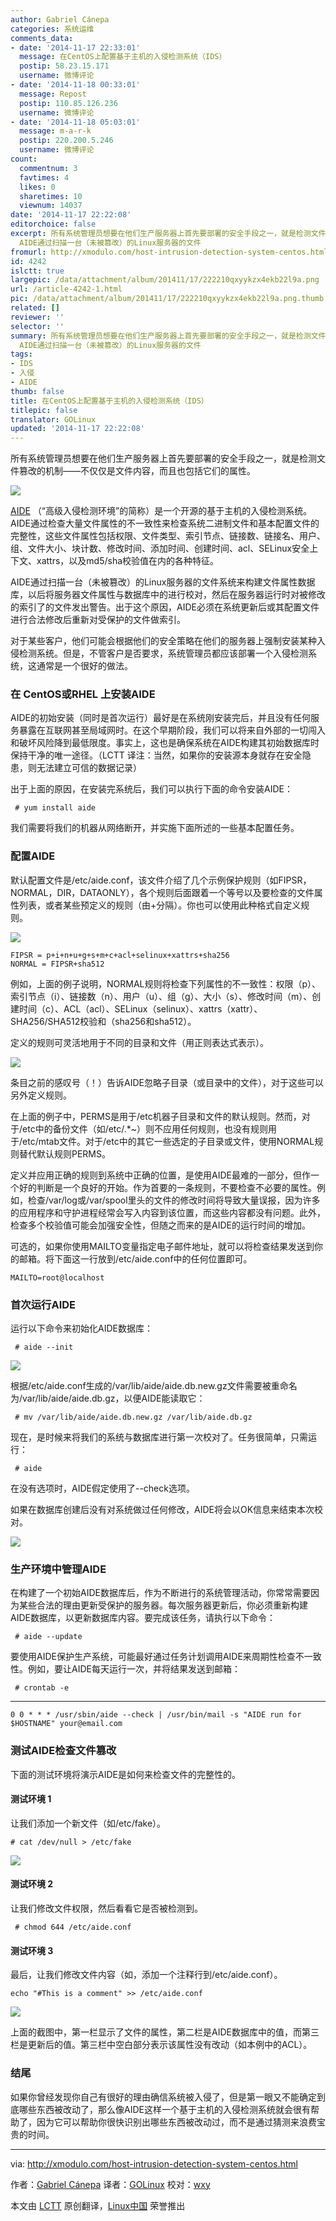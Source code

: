 ```yaml
---
author: Gabriel Cánepa
categories: 系统运维
comments_data:
- date: '2014-11-17 22:33:01'
  message: 在CentOS上配置基于主机的入侵检测系统（IDS）
  postip: 58.23.15.171
  username: 微博评论
- date: '2014-11-18 00:33:01'
  message: Repost
  postip: 110.85.126.236
  username: 微博评论
- date: '2014-11-18 05:03:01'
  message: m-a-r-k
  postip: 220.200.5.246
  username: 微博评论
count:
  commentnum: 3
  favtimes: 4
  likes: 0
  sharetimes: 10
  viewnum: 14037
date: '2014-11-17 22:22:08'
editorchoice: false
excerpt: 所有系统管理员想要在他们生产服务器上首先要部署的安全手段之一，就是检测文件篡改的机制不仅仅是文件内容，而且也包括它们的属性。  AIDE （高级入侵检测环境的简称）是一个开源的基于主机的入侵检测系统。AIDE通过检查大量文件属性的不一致性来检查系统二进制文件和基本配置文件的完整性，这些文件属性包括权限、文件类型、索引节点、链接数、链接名、用户、组、文件大小、块计数、修改时间、添加时间、创建时间、acl、SELinux安全上下文、xattrs，以及md5/sha校验值在内的各种特征。
  AIDE通过扫描一台（未被篡改）的Linux服务器的文件
fromurl: http://xmodulo.com/host-intrusion-detection-system-centos.html
id: 4242
islctt: true
largepic: /data/attachment/album/201411/17/222210qxyykzx4ekb22l9a.png
url: /article-4242-1.html
pic: /data/attachment/album/201411/17/222210qxyykzx4ekb22l9a.png.thumb.jpg
related: []
reviewer: ''
selector: ''
summary: 所有系统管理员想要在他们生产服务器上首先要部署的安全手段之一，就是检测文件篡改的机制不仅仅是文件内容，而且也包括它们的属性。  AIDE （高级入侵检测环境的简称）是一个开源的基于主机的入侵检测系统。AIDE通过检查大量文件属性的不一致性来检查系统二进制文件和基本配置文件的完整性，这些文件属性包括权限、文件类型、索引节点、链接数、链接名、用户、组、文件大小、块计数、修改时间、添加时间、创建时间、acl、SELinux安全上下文、xattrs，以及md5/sha校验值在内的各种特征。
  AIDE通过扫描一台（未被篡改）的Linux服务器的文件
tags:
- IDS
- 入侵
- AIDE
thumb: false
title: 在CentOS上配置基于主机的入侵检测系统（IDS）
titlepic: false
translator: GOLinux
updated: '2014-11-17 22:22:08'
---
```


所有系统管理员想要在他们生产服务器上首先要部署的安全手段之一，就是检测文件篡改的机制——不仅仅是文件内容，而且也包括它们的属性。


![](/data/attachment/album/201411/17/222210qxyykzx4ekb22l9a.png)


[AIDE](http://aide.sourceforge.net/) （“高级入侵检测环境”的简称）是一个开源的基于主机的入侵检测系统。AIDE通过检查大量文件属性的不一致性来检查系统二进制文件和基本配置文件的完整性，这些文件属性包括权限、文件类型、索引节点、链接数、链接名、用户、组、文件大小、块计数、修改时间、添加时间、创建时间、acl、SELinux安全上下文、xattrs，以及md5/sha校验值在内的各种特征。


AIDE通过扫描一台（未被篡改）的Linux服务器的文件系统来构建文件属性数据库，以后将服务器文件属性与数据库中的进行校对，然后在服务器运行时对被修改的索引了的文件发出警告。出于这个原因，AIDE必须在系统更新后或其配置文件进行合法修改后重新对受保护的文件做索引。


对于某些客户，他们可能会根据他们的安全策略在他们的服务器上强制安装某种入侵检测系统。但是，不管客户是否要求，系统管理员都应该部署一个入侵检测系统，这通常是一个很好的做法。


### 在 CentOS或RHEL 上安装AIDE


AIDE的初始安装（同时是首次运行）最好是在系统刚安装完后，并且没有任何服务暴露在互联网甚至局域网时。在这个早期阶段，我们可以将来自外部的一切闯入和破坏风险降到最低限度。事实上，这也是确保系统在AIDE构建其初始数据库时保持干净的唯一途径。（LCTT 译注：当然，如果你的安装源本身就存在安全隐患，则无法建立可信的数据记录）


出于上面的原因，在安装完系统后，我们可以执行下面的命令安装AIDE：



```
 # yum install aide 

```

我们需要将我们的机器从网络断开，并实施下面所述的一些基本配置任务。


### 配置AIDE


默认配置文件是/etc/aide.conf，该文件介绍了几个示例保护规则（如FIPSR，NORMAL，DIR，DATAONLY），各个规则后面跟着一个等号以及要检查的文件属性列表，或者某些预定义的规则（由+分隔）。你也可以使用此种格式自定义规则。


![](/data/attachment/album/201411/17/222213k5iowtgbs552gz25.png)



```
FIPSR = p+i+n+u+g+s+m+c+acl+selinux+xattrs+sha256
NORMAL = FIPSR+sha512

```

例如，上面的例子说明，NORMAL规则将检查下列属性的不一致性：权限（p）、索引节点（i）、链接数（n）、用户（u）、组（g）、大小（s）、修改时间（m）、创建时间（c）、ACL（acl）、SELinux（selinux）、xattrs（xattr）、SHA256/SHA512校验和（sha256和sha512）。


定义的规则可灵活地用于不同的目录和文件（用正则表达式表示）。


![](/data/attachment/album/201411/17/222216d5i8llo08g5wcrzs.png)


条目之前的感叹号（！）告诉AIDE忽略子目录（或目录中的文件），对于这些可以另外定义规则。


在上面的例子中，PERMS是用于/etc机器子目录和文件的默认规则。然而，对于/etc中的备份文件（如/etc/.\*~）则不应用任何规则，也没有规则用于/etc/mtab文件。对于/etc中的其它一些选定的子目录或文件，使用NORMAL规则替代默认规则PERMS。


定义并应用正确的规则到系统中正确的位置，是使用AIDE最难的一部分，但作一个好的判断是一个良好的开始。作为首要的一条规则，不要检查不必要的属性。例如，检查/var/log或/var/spool里头的文件的修改时间将导致大量误报，因为许多的应用程序和守护进程经常会写入内容到该位置，而这些内容都没有问题。此外，检查多个校验值可能会加强安全性，但随之而来的是AIDE的运行时间的增加。


可选的，如果你使用MAILTO变量指定电子邮件地址，就可以将检查结果发送到你的邮箱。将下面这一行放到/etc/aide.conf中的任何位置即可。



```
MAILTO=root@localhost

```

### 首次运行AIDE


运行以下命令来初始化AIDE数据库：



```
 # aide --init 

```

![](/data/attachment/album/201411/17/222218vntnt5wytwg1tnji.png)


根据/etc/aide.conf生成的/var/lib/aide/aide.db.new.gz文件需要被重命名为/var/lib/aide/aide.db.gz，以便AIDE能读取它：



```
 # mv /var/lib/aide/aide.db.new.gz /var/lib/aide.db.gz 

```

现在，是时候来将我们的系统与数据库进行第一次校对了。任务很简单，只需运行：



```
 # aide 

```

在没有选项时，AIDE假定使用了--check选项。


如果在数据库创建后没有对系统做过任何修改，AIDE将会以OK信息来结束本次校对。


![](/data/attachment/album/201411/17/222220n22jc9le66cv58j0.png)


### 生产环境中管理AIDE


在构建了一个初始AIDE数据库后，作为不断进行的系统管理活动，你常常需要因为某些合法的理由更新受保护的服务器。每次服务器更新后，你必须重新构建AIDE数据库，以更新数据库内容。要完成该任务，请执行以下命令：



```
 # aide --update 

```

要使用AIDE保护生产系统，可能最好通过任务计划调用AIDE来周期性检查不一致性。例如，要让AIDE每天运行一次，并将结果发送到邮箱：



```
 # crontab -e 

```



---



```
0 0 * * * /usr/sbin/aide --check | /usr/bin/mail -s "AIDE run for $HOSTNAME" your@email.com

```

### 测试AIDE检查文件篡改


下面的测试环境将演示AIDE是如何来检查文件的完整性的。


#### 测试环境 1


让我们添加一个新文件（如/etc/fake）。



```
# cat /dev/null > /etc/fake 

```

![](/data/attachment/album/201411/17/222222cdx7oqxibbxsqsxi.png)


#### 测试环境 2


让我们修改文件权限，然后看看它是否被检测到。



```
 # chmod 644 /etc/aide.conf 

```

#### 测试环境 3


最后，让我们修改文件内容（如，添加一个注释行到/etc/aide.conf）。



```
echo "#This is a comment" >> /etc/aide.conf 

```

![](/data/attachment/album/201411/17/222232qiuhnksizlnh32xk.jpg)


上面的截图中，第一栏显示了文件的属性，第二栏是AIDE数据库中的值，而第三栏是更新后的值。第三栏中空白部分表示该属性没有改动（如本例中的ACL）。


### 结尾


如果你曾经发现你自己有很好的理由确信系统被入侵了，但是第一眼又不能确定到底哪些东西被改动了，那么像AIDE这样一个基于主机的入侵检测系统就会很有帮助了，因为它可以帮助你很快识别出哪些东西被改动过，而不是通过猜测来浪费宝贵的时间。




---


via: <http://xmodulo.com/host-intrusion-detection-system-centos.html>


作者：[Gabriel Cánepa](http://xmodulo.com/author/gabriel) 译者：[GOLinux](https://github.com/GOLinux) 校对：[wxy](https://github.com/wxy)


本文由 [LCTT](https://github.com/LCTT/TranslateProject) 原创翻译，[Linux中国](http://linux.cn/) 荣誉推出